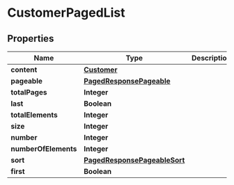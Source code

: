 

# CustomerPagedList


## Properties

Name | Type | Description | Notes
------------ | ------------- | ------------- | -------------
**content** | [**Customer**](Customer.md) |  |  [optional]
**pageable** | [**PagedResponsePageable**](PagedResponsePageable.md) |  |  [optional]
**totalPages** | **Integer** |  |  [optional]
**last** | **Boolean** |  |  [optional]
**totalElements** | **Integer** |  |  [optional]
**size** | **Integer** |  |  [optional]
**number** | **Integer** |  |  [optional]
**numberOfElements** | **Integer** |  |  [optional]
**sort** | [**PagedResponsePageableSort**](PagedResponsePageableSort.md) |  |  [optional]
**first** | **Boolean** |  |  [optional]



